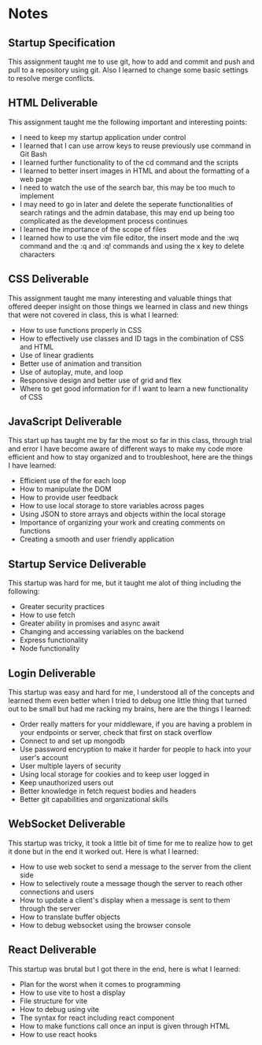 # Notes

## Startup Specification
This assignment taught me to use git, how to add and commit and push and pull to a repository using git. Also I learned to change some basic settings to resolve merge conflicts.

## HTML Deliverable
This assignment taught me the following important and interesting points:
- I need to keep my startup application under control
- I learned that I can use arrow keys to reuse previously use command in Git Bash 
- I learned further functionality to of the cd command and the scripts
- I learned to better insert images in HTML and about the formatting of a web page
- I need to watch the use of the search bar, this may be too much to implement
- I may need to go in later and delete the seperate functionalities of search ratings and the admin database, this may end up being too complicated as the development process continues
- I learned the importance of the scope of files
- I learned how to use the vim file editor, the insert mode and the :wq command and the :q and :q! commands and using the x key to delete characters

## CSS Deliverable
This assignment taught me many interesting and valuable things that offered deeper insight on those things we learned in class and new things that were not covered in class, this is what I learned:
- How to use functions properly in CSS
- How to effectively use classes and ID tags in the combination of CSS and HTML
- Use of linear gradients
- Better use of animation and transition
- Use of autoplay, mute, and loop
- Responsive design and better use of grid and flex
- Where to get good information for if I want to learn a new functionality of CSS

## JavaScript Deliverable
This start up has taught me by far the most so far in this class, through trial and error I have become aware of different ways to make my code more efficient and how to stay organized and to troubleshoot, here are the things I have learned:
- Efficient use of the for each loop
- How to manipulate the DOM
- How to provide user feedback
- How to use local storage to store variables across pages
- Using JSON to store arrays and objects within the local storage
- Importance of organizing your work and creating comments on functions
- Creating a smooth and user friendly application

## Startup Service Deliverable
This startup was hard for me, but it taught me alot of thing including the following:
- Greater security practices
- How to use fetch
- Greater ability in promises and async await
- Changing and accessing variables on the backend
- Express functionality
- Node functionality

## Login Deliverable
This startup was easy and hard for me, I understood all of the concepts and learned them even better when I tried to debug one little thing that turned out to be small but had me racking my brains, here are the things I learned:
- Order really matters for your middleware, if you are having a problem in your endpoints or server, check that first on stack overflow
- Connect to and set up mongodb
- Use password encryption to make it harder for people to hack into your user's account
- User multiple layers of security
- Using local storage for cookies and to keep user logged in
- Keep unauthorized users out
- Better knowledge in fetch request bodies and headers
- Better git capabilities and organizational skills

## WebSocket Deliverable
This startup was tricky, it took a little bit of time for me to realize how to get it done but in the end it worked out. Here is what I learned:
- How to use web socket to send a message to the server from the client side
- How to selectively route a message though the server to reach other connections and users
- How to update a client's display when a message is sent to them through the server
- How to translate buffer objects
- How to debug websocket using the browser console

## React Deliverable
This startup was brutal but I got there in the end, here is what I learned:
- Plan for the worst when it comes to programming
- How to use vite to host a display
- File structure for vite
- How to debug using vite
- The syntax for react including react component
- How to make functions call once an input is given through HTML
- How to use react hooks

